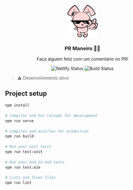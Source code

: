 <p align="center">
  <img src="src/assets/icon.png" width="100" />
  <h3 align="center">PR Maneiro 👍🏻</h3>
  <p align="center">Faça alguém feliz com um comentário no PR!</p>
  <p align="center">
    <img src="https://api.netlify.com/api/v1/badges/6c6af1cf-6b77-41cf-90cb-5060b5abbd79/deploy-status)](https://app.netlify.com/sites/prmaneiro/deploys" alt="Netlify Status">
    <img src="https://travis-ci.org/IgorHalfeld/pr-maneiro.svg?branch=master" alt="Build Status">
  </p>
</p>

> ⚠️ Desenvolvimento ativo

## Project setup

```sh
npm install

# Compiles and hot-reloads for development
npm run serve

# Compiles and minifies for production
npm run build

# Run your unit tests
npm run test:unit

# Run your end-to-end tests
npm run test:e2e

# Lints and fixes files
npm run lint
```
